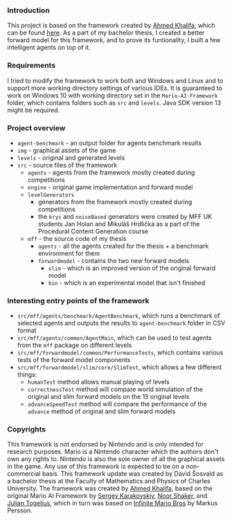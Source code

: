 ### Introduction
This project is based on the framework created by [Ahmed Khalifa](https://scholar.google.com/citations?user=DRcyg5kAAAAJ&hl=en), which can be found [here](https://github.com/amidos2006/Mario-AI-Framework). As a part of my bachelor thesis, I created a better forward model for this framework, and to prove its funtionality, I built a few intelligent agents on top of it.

### Requirements
I tried to modify the framework to work both and Windows and Linux and to support more working directory settings of various IDEs. It is guaranteed to work on Windows 10 with working directory set in the `Mario-AI-Framework` folder, which contains folders such as `src` and `levels`.  Java SDK version 13 might be required.

### Project overview

- `agent-benchmark` - an output folder for agents benchmark results
- `img` - graphical assets of the game
- `levels` - original and generated levels
- `src` - source files of the framework
  - `agents` - agents from the framework mostly created during competitions
  - `engine` - original game implementation and forward model
  - `levelGenerators`
    -  generators from the framework mostly created during competitions
    - the `krys` and `noiseBased` generators were created by MFF UK students Jan Holan and Mikuláš Hrdlička as a part of the Procedural Content Generation course
  - `mff` - the source code of my thesis
    - `agents` - all the agents created for the thesis + a benchmark environment for them
    - `forwardmodel` - contains the two new forward models
      - `slim` - which is an improved version of the original forward model
      - `bin` - which is an experimental model that isn't finished

### Interesting entry points of the framework
- `src/mff/agents/benchmark/AgentBenchmark`, which runs a benchmark of selected agents and outputs the results to `agent-benchmark` folder in CSV format
- `src/mff/agents/common/AgentMain`, which can be used to test agents from the `mff` package on different levels
- `src/mff/forwardmodel/common/PerformanceTests`, which contains various tests of the forward model components
- `src/mff/forwardmodel/slim/core/SlimTest`, which allows a few different things:
	- `humanTest` method allows manual playing of levels
	- `correctnessTest` method will compare world simulation of the original and slim forward models on the 15 original levels
	- `advanceSpeedTest` method will compare the performance of the `advance` method of original and slim forward models

### Copyrights
This framework is not endorsed by Nintendo and is only intended for research purposes. Mario is a Nintendo character which the authors don't own any rights to. Nintendo is also the sole owner of all the graphical assets in the game. Any use of this framework is expected to be on a non-commercial basis. This framework update was created by David Šosvald as a bachelor thesis at the Faculty of Mathematics and Physics of Charles University. The framework was created by [Ahmed Khalifa](https://scholar.google.com/citations?user=DRcyg5kAAAAJ&hl=en), based on the original Mario AI Framework by [Sergey Karakovskiy](https://scholar.google.se/citations?user=6cEAqn8AAAAJ&hl=en), [Noor Shaker](https://scholar.google.com/citations?user=OK9tw1AAAAAJ&hl=en), and [Julian Togelius](https://scholar.google.com/citations?user=lr4I9BwAAAAJ&hl=en), which in turn was based on [Infinite Mario Bros](https://fantendo.fandom.com/wiki/Infinite_Mario_Bros.) by Markus Persson.
